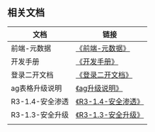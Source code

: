 ## 相关文档

| 文档 | 链接 |
| --- | --- |
| 前端-元数据 | [《前端-元数据》](https://burgeon.yuque.com/aacxed/develop/tpkosk68itk3cmxv?singleDoc#) |
| 开发手册 | [《开发手册》](https://burgeon.yuque.com/aacxed/develop/egp6xpusug43ntqg?singleDoc#) |
| 登录二开文档 | [《登录二开文档》](https://burgeon.yuque.com/aacxed/develop/dycgspatxwygvxum?singleDoc#) |
| ag表格升级说明 | [《ag升级说明》](https://burgeon.yuque.com/aacxed/develop/sp0xlv6oz24gqdyz?singleDoc#) |
| R3-1.4-安全渗透 | [《R3-1.4-安全渗透》](https://burgeon.yuque.com/aacxed/develop/wa37g6ypactkqfng?singleDoc#) |
| R3-1.3-安全升级 | [《R3-1.3-安全升级》](https://burgeon.yuque.com/aacxed/develop/aytyrdoz2g40ug9f?singleDoc#) |
|||